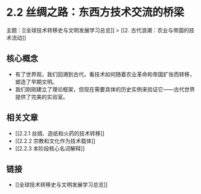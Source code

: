 # 2.2 丝绸之路：东西方技术交流的桥梁

主题：[[全球技术转移史与文明发展学习总览]] > [[2. 古代浪潮：农业与帝国的技术流动]]

## 核心概念

- 有了世界观，我们回溯到古代，看技术如何随着农业革命和帝国扩张而转移，塑造了早期文明。
- 我们刚刚建立了理论框架，但现在需要具体的历史实例来验证它——古代世界提供了完美的实验室。

## 相关文章

- [[2.2.1 丝绸、造纸和火药的技术转移]]
- [[2.2.2 宗教和文化作为技术载体]]
- [[2.2.3 本阶段核心名词解释]]

## 链接

- [[全球技术转移史与文明发展学习总览]]
